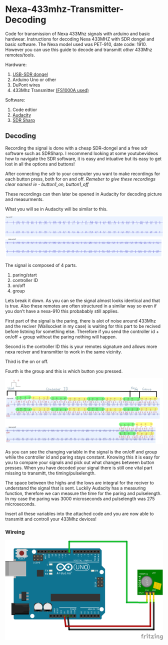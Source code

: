 # Nexa-433mhz-Transmitter-Decoding
Code for transmission of Nexa 433Mhz signals with arduino and basic hardwear. Instructions for decoding Nexa 433MHZ with SDR dongel and basic software. 
The Nexa model used was PET-910, date code: 1910. However you can use this guide to decode and transmitt *other* 433Mhz remotes/tools.

Hardware:
1. [USB-SDR dongel](https://www.aliexpress.com/item/1005003302259707.html?spm=a2g0o.productlist.main.3.3997n3JUn3JUGd&algo_pvid=1b862a87-4f75-4de8-b492-783b76a47d51&algo_exp_id=1b862a87-4f75-4de8-b492-783b76a47d51-1&pdp_npi=4%40dis%21SEK%21176.37%2167.57%21%21%2116.21%216.21%21%40211b600917115310352167016e67ee%2112000025100668860%21sea%21SE%212861552960%21AB&curPageLogUid=JUBpMHMqx3fD&utparam-url=scene%3Asearch%7Cquery_from%3A)
2. Arduino Uno or other
3. DuPont wires
4. 433Mhz Transmitter [(FS1000A used)](https://www.aliexpress.com/w/wholesale-fs1000A.html?spm=a2g0o.productlist.search.0)

Software:
1. Code edtior
2. [Audacity](https://www.audacityteam.org/)
3. [SDR Sharp](https://airspy.com/download/)



## Decoding
Recording the signal is done with a cheap SDR-dongel and a free sdr software such as SDRSharp. I recommend looking at some youtubevideos how to navigate the SDR software, it is easy and intuative but its easy to get lost in all the options and buttons!

After connecting the sdr to your computer you want to make recordings for each button press, both for on and off. *Remeber to give these recordings clear names! ie - button1_on, button1_off* 

These recordings can then later be opened in Audacity for decoding picture and measurments.

What you will se in Audacity will be similar to this.

![screenshot](docs/images/top_on_off.png)
![screenshot](docs/images/mid_on_off.png)


The signal is composed of 4 parts.
1. paring/start
2. controller ID
3. on/off
4. group

Lets break it down. As you can se the signal almost looks identical and that is true. Also these remotes are often structured in a similar way so even if you don't have a nexa-910 this probabably still applies.

First part of the signal is the paring, there is alot of noise around 433Mhz and the reciver (Wallsocket in my case) is waiting for this part to be recived before listning for something else. Therefore if you send the controller id + on/off + group without the paring nothing will happen.

Second is the controller ID this is your remotes signature and allows more nexa reciver and transmitter to work in the same vicinity.

Third is the on or off.

Fourth is the group and this is which button you pressed.

![screenshot](docs/images/20240327_090239626_iOS.jpg)

As you can see the changing variable in the signal is the on/off and group while the controller id and paring stays constant. Knowing this it is easy for you to compare your signals and pick out what changes between button presses. When you have decoded your signal there is still one vital part missing to transmitt, the timing/pulselength. 

The space between the highs and the lows are integral for the reciver to understand the signal that is sent. Luckily Audacity has a measuring function, therefore we can measure the time for the paring and pulselength.
In my case the paring was 3000 microseconds and pulselength was 275 microseconds.

Insert all these variables into the attached code and you are now able to transmitt and controll your 433Mhz devices!

### Wireing
![screenshot](docs/images/sketch_arduino_FS1000A.png)
